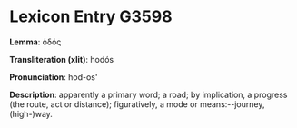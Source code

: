 # Lexicon Entry G3598

**Lemma**: ὁδός

**Transliteration (xlit)**: hodós

**Pronunciation**: hod-os'

**Description**:
apparently a primary word; a road; by implication, a progress (the route, act or distance); figuratively, a mode or means:--journey, (high-)way.
